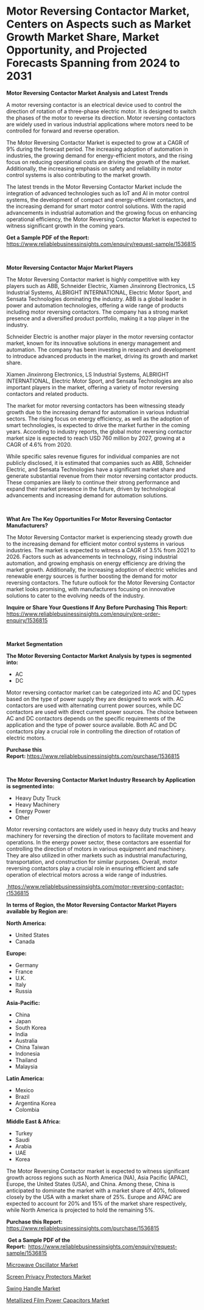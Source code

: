 <p><h1>Motor Reversing Contactor Market, Centers on Aspects such as Market Growth Market Share, Market Opportunity, and Projected Forecasts Spanning from 2024 to 2031</h1></p><p><strong>Motor Reversing Contactor Market Analysis and Latest Trends</strong></p>
<p><p>A motor reversing contactor is an electrical device used to control the direction of rotation of a three-phase electric motor. It is designed to switch the phases of the motor to reverse its direction. Motor reversing contactors are widely used in various industrial applications where motors need to be controlled for forward and reverse operation.</p><p>The Motor Reversing Contactor Market is expected to grow at a CAGR of 9% during the forecast period. The increasing adoption of automation in industries, the growing demand for energy-efficient motors, and the rising focus on reducing operational costs are driving the growth of the market. Additionally, the increasing emphasis on safety and reliability in motor control systems is also contributing to the market growth.</p><p>The latest trends in the Motor Reversing Contactor Market include the integration of advanced technologies such as IoT and AI in motor control systems, the development of compact and energy-efficient contactors, and the increasing demand for smart motor control solutions. With the rapid advancements in industrial automation and the growing focus on enhancing operational efficiency, the Motor Reversing Contactor Market is expected to witness significant growth in the coming years.</p></p>
<p><strong>Get a Sample PDF of the Report:&nbsp;</strong> <a href="https://www.reliablebusinessinsights.com/enquiry/request-sample/1536815">https://www.reliablebusinessinsights.com/enquiry/request-sample/1536815</a></p>
<p>&nbsp;</p>
<p><strong>Motor Reversing Contactor Major Market Players</strong></p>
<p><p>The Motor Reversing Contactor market is highly competitive with key players such as ABB, Schneider Electric, Xiamen Jinxinrong Electronics, LS Industrial Systems, ALBRIGHT INTERNATIONAL, Electric Motor Sport, and Sensata Technologies dominating the industry. ABB is a global leader in power and automation technologies, offering a wide range of products including motor reversing contactors. The company has a strong market presence and a diversified product portfolio, making it a top player in the industry.</p><p>Schneider Electric is another major player in the motor reversing contactor market, known for its innovative solutions in energy management and automation. The company has been investing in research and development to introduce advanced products in the market, driving its growth and market share.</p><p>Xiamen Jinxinrong Electronics, LS Industrial Systems, ALBRIGHT INTERNATIONAL, Electric Motor Sport, and Sensata Technologies are also important players in the market, offering a variety of motor reversing contactors and related products.</p><p>The market for motor reversing contactors has been witnessing steady growth due to the increasing demand for automation in various industrial sectors. The rising focus on energy efficiency, as well as the adoption of smart technologies, is expected to drive the market further in the coming years. According to industry reports, the global motor reversing contactor market size is expected to reach USD 760 million by 2027, growing at a CAGR of 4.6% from 2020.</p><p>While specific sales revenue figures for individual companies are not publicly disclosed, it is estimated that companies such as ABB, Schneider Electric, and Sensata Technologies have a significant market share and generate substantial revenue from their motor reversing contactor products. These companies are likely to continue their strong performance and expand their market presence in the future, driven by technological advancements and increasing demand for automation solutions.</p></p>
<p>&nbsp;</p>
<p><strong>What Are The Key Opportunities For Motor Reversing Contactor Manufacturers?</strong></p>
<p><p>The Motor Reversing Contactor market is experiencing steady growth due to the increasing demand for efficient motor control systems in various industries. The market is expected to witness a CAGR of 3.5% from 2021 to 2026. Factors such as advancements in technology, rising industrial automation, and growing emphasis on energy efficiency are driving the market growth. Additionally, the increasing adoption of electric vehicles and renewable energy sources is further boosting the demand for motor reversing contactors. The future outlook for the Motor Reversing Contactor market looks promising, with manufacturers focusing on innovative solutions to cater to the evolving needs of the industry.</p></p>
<p><strong>Inquire or Share Your Questions If Any Before Purchasing This Report:</strong> <a href="https://www.reliablebusinessinsights.com/enquiry/pre-order-enquiry/1536815">https://www.reliablebusinessinsights.com/enquiry/pre-order-enquiry/1536815</a></p>
<p>&nbsp;</p>
<p><strong>Market Segmentation</strong></p>
<p><strong>The Motor Reversing Contactor Market Analysis by types is segmented into:</strong></p>
<p><ul><li>AC</li><li>DC</li></ul></p>
<p><p>Motor reversing contactor market can be categorized into AC and DC types based on the type of power supply they are designed to work with. AC contactors are used with alternating current power sources, while DC contactors are used with direct current power sources. The choice between AC and DC contactors depends on the specific requirements of the application and the type of power source available. Both AC and DC contactors play a crucial role in controlling the direction of rotation of electric motors.</p></p>
<p><strong>Purchase this Report:&nbsp;</strong><a href="https://www.reliablebusinessinsights.com/purchase/1536815">https://www.reliablebusinessinsights.com/purchase/1536815</a></p>
<p>&nbsp;</p>
<p><strong>The Motor Reversing Contactor Market Industry Research by Application is segmented into:</strong></p>
<p><ul><li>Heavy Duty Truck</li><li>Heavy Machinery</li><li>Energy Power</li><li>Other</li></ul></p>
<p><p>Motor reversing contactors are widely used in heavy duty trucks and heavy machinery for reversing the direction of motors to facilitate movement and operations. In the energy power sector, these contactors are essential for controlling the direction of motors in various equipment and machinery. They are also utilized in other markets such as industrial manufacturing, transportation, and construction for similar purposes. Overall, motor reversing contactors play a crucial role in ensuring efficient and safe operation of electrical motors across a wide range of industries.</p></p>
<p><a href="https://www.reliablebusinessinsights.com/motor-reversing-contactor-r1536815">&nbsp;https://www.reliablebusinessinsights.com/motor-reversing-contactor-r1536815</a></p>
<p><strong>In terms of Region, the Motor Reversing Contactor Market Players available by Region are:</strong></p>
<p>
    <p> <strong> North America: </strong>
        <ul>
            <li>United States</li>
            <li>Canada</li>
        </ul>
        </p> 
    <p> <strong> Europe: </strong>
        <ul>
            <li>Germany</li>
            <li>France</li>
            <li>U.K.</li>
            <li>Italy</li>
            <li>Russia</li>
        </ul>
        </p> 
    <p> <strong> Asia-Pacific: </strong>
        <ul>
            <li>China</li>
            <li>Japan</li>
            <li>South Korea</li>
            <li>India</li>
            <li>Australia</li>
            <li>China Taiwan</li>
            <li>Indonesia</li>
            <li>Thailand</li>
            <li>Malaysia</li>
        </ul>
        </p> 
    <p> <strong> Latin America: </strong>
        <ul>
            <li>Mexico</li>
            <li>Brazil</li>
            <li>Argentina Korea</li>
            <li>Colombia</li>
        </ul>
        </p> 
    <p> <strong> Middle East & Africa: </strong>
        <ul>
            <li>Turkey</li>
            <li>Saudi</li>
            <li>Arabia</li>
            <li>UAE</li>
            <li>Korea</li>
        </ul>
    </p>
    </p>
<p><p>The Motor Reversing Contactor market is expected to witness significant growth across regions such as North America (NA), Asia Pacific (APAC), Europe, the United States (USA), and China. Among these, China is anticipated to dominate the market with a market share of 40%, followed closely by the USA with a market share of 25%. Europe and APAC are expected to account for 20% and 15% of the market share respectively, while North America is projected to hold the remaining 5%.</p></p>
<p><strong>Purchase this Report: </strong><a href="https://www.reliablebusinessinsights.com/purchase/1536815">https://www.reliablebusinessinsights.com/purchase/1536815</a></p>
<p>&nbsp;<strong>Get a Sample PDF of the Report:&nbsp;&nbsp;</strong><a href="https://www.reliablebusinessinsights.com/enquiry/request-sample/1536815">https://www.reliablebusinessinsights.com/enquiry/request-sample/1536815</a></p>
<p><strong></strong></p>
<p><p><a href="https://medium.com/@rachel.baile55467/global-microwave-oscillator-market-size-is-expected-to-experience-a-cagr-of-10-3-acd093d1ab5a">Microwave Oscillator Market</a></p><p><a href="https://github.com/santosh758595/Market-Research-Report-List-5/blob/main/screen-privacy-protectors-market.md">Screen Privacy Protectors Market</a></p><p><a href="https://github.com/elizabethdagraca/Market-Research-Report-List-4/blob/main/swing-handle-market.md">Swing Handle Market</a></p><p><a href="https://medium.com/@richard.james09789/strategic-insights-into-global-metallized-film-power-capacitors-market-trends-2024-2031-87eaed947fbb">Metallized Film Power Capacitors Market</a></p></p>